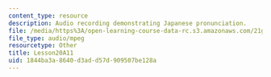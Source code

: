 ```yaml
---
content_type: resource
description: Audio recording demonstrating Japanese pronunciation.
file: /media/https%3A/open-learning-course-data-rc.s3.amazonaws.com/21g-504-japanese-iv-spring-2009/1844ba3a8640d3add57d909507be128a_Lesson20A11.mp3
file_type: audio/mpeg
resourcetype: Other
title: Lesson20A11
uid: 1844ba3a-8640-d3ad-d57d-909507be128a
---
```

